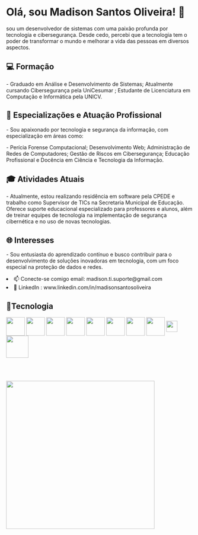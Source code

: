 <div>
<h1> Olá, sou Madison Santos Oliveira! 👋</h1>
 <p>            
  sou um desenvolvedor de sistemas com uma paixão profunda por tecnologia e cibersegurança. Desde cedo, percebi que a tecnologia tem o poder de transformar o mundo e melhorar a vida das pessoas em diversos aspectos.
 </p>
<h2>💻 Formação</h2>
<p> - Graduado em Análise e Desenvolvimento de Sistemas; Atualmente cursando Cibersegurança pela UniCesumar ; Estudante de Licenciatura em Computação e Informática pela UNICV.</p>
</div>
<h2>🔐 Especializações e Atuação Profissional</h2>
<p> - Sou apaixonado por tecnologia e segurança da informação, com especialização em áreas como: </p>
<p> - Perícia Forense Computacional; Desenvolvimento Web; Administração de Redes de Computadores; Gestão de Riscos em Cibersegurança; Educação Profissional e Docência em Ciência e Tecnologia da Informação.</p>

<h2>🎓 Atividades Atuais</h2>
<p> - Atualmente, estou realizando residência em software pela CPEDE e trabalho como Supervisor de TICs na Secretaria Municipal de Educação. Oferece suporte educacional especializado para professores e alunos, além de treinar equipes de tecnologia na implementação de segurança cibernética e no uso de novas tecnologias.</p>
<h2> 🌐 Interesses </h2>
<p>- Sou entusiasta do aprendizado contínuo e busco contribuir para o desenvolvimento de soluções inovadoras em tecnologia, com um foco especial na proteção de dados e redes.</p> 
<div >
<li>📫 Conecte-se comigo email: madison.ti.suporte@gmail.com</li> <li>💼 LinkedIn : www.linkedin.com/in/madisonsantosoliveira</li>
 </div>

 <h2>🥷Tecnologia</h2>
  <div>
 <a> 
  <img align="center" src="https://github.com/user-attachments/assets/1587267a-da9f-4fbb-a2fd-daf5b8099114"width="50px"> 
            </a>
  <a> 
  <img align="center" src="https://github.com/user-attachments/assets/9729b044-712e-4f5a-a016-3158673b36ea" width="50px"> 
               </a>
   <a> 
     <img align="center" src="https://github.com/user-attachments/assets/f86002c5-2d82-427e-a330-b16579de8c14"width="50px">
                      </a>
   <a> 
     <img align="center" src="https://github.com/user-attachments/assets/d31ccf4f-9457-4451-bd07-301b9ebcf65e"width="50px"> 
                        </a>
   <a> 
     <img align="center" src="https://github.com/user-attachments/assets/7f380990-0a5e-436d-bf1f-0b9a7a99ad69  "width="50px">
                                 </a>
   <a> 
    <img align="center" src="https://github.com/user-attachments/assets/8193483f-a045-41f4-9403-18205450691c"width="50px"> 
                                              </a>
   <a> 
    <img align="center" src="https://github.com/user-attachments/assets/d5cd87e6-9c4a-4201-b606-39949b24bea7"width="50px">
                                                              </a>
   <a> 
     <img align="center" src="https://github.com/user-attachments/assets/c418642e-8582-4a54-8185-832ceb5bb866"width="50px"> 
                                                                    </a>

   <a> 
   <img align="center" src="https://github.com/user-attachments/assets/869f748e-103b-4a6b-a3d3-933fc193b5f4"width="30px">  
                                                                                       </a>   
                                                                                       <a> 
   <img align="center" src="https://github.com/user-attachments/assets/d25ef66a-f5f5-4124-8adf-59ea83503eb6"width="60px">  
                                                                                       </a>   
  
  </div>
  
 <br>  </br>
 
 <div>
  <img align="center" src="https://github-readme-stats.vercel.app/api?username=madisonti&show_icons=true&theme=radical"width="400px">  
   </div> 


